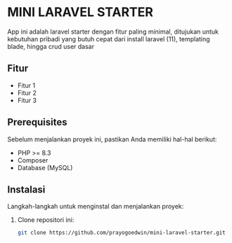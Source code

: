 # MINI LARAVEL STARTER

App ini adalah laravel starter dengan fitur paling minimal, ditujukan untuk kebutuhan pribadi yang butuh cepat dari install laravel (11), templating blade, hingga crud user dasar

## Fitur

- Fitur 1
- Fitur 2
- Fitur 3

## Prerequisites

Sebelum menjalankan proyek ini, pastikan Anda memiliki hal-hal berikut:

- PHP >= 8.3
- Composer
- Database (MySQL)

## Instalasi

Langkah-langkah untuk menginstal dan menjalankan proyek:

1. Clone repositori ini:
   ```bash
   git clone https://github.com/prayogoedwin/mini-laravel-starter.git